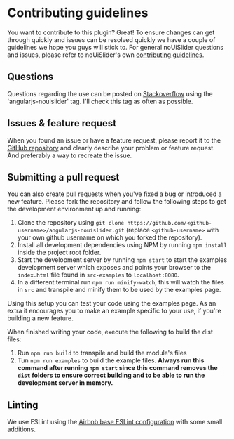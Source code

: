# Contributing guidelines
You want to contribute to this plugin? Great! To ensure changes can get through quickly and issues can be resolved quickly we have a couple of guidelines we hope you guys will stick to. For general noUiSlider questions and issues, please refer to noUiSlider's own [contributing guidelines](https://github.com/leongersen/noUiSlider/blob/master/CONTRIBUTING.md).

## Questions
Questions regarding the use can be posted on [Stackoverflow](https://stackoverflow.com/questions/tagged/angularjs-nouislider) using the 'angularjs-nouislider' tag. I'll check this tag as often as possible.

## Issues & feature request
When you found an issue or have a feature request, please report it to the [GitHub repository](https://github.com/isaaceindhoven/angularjs-nouislider/issues) and clearly describe your problem or feature request. And preferably a way to recreate the issue.

## Submitting a pull request
You can also create pull requests when you've fixed a bug or introduced a new feature. Please fork the repository and follow the following steps to get the development environment up and running:

1. Clone the repository using `git clone https://github.com/<github-username>/angularjs-nouislider.git` (replace `<github-username>` with your own github username on which you forked the repository).
2. Install all development dependencies using NPM by running `npm install` inside the project root folder.
3. Start the development server by running `npm start` to start the examples development server which exposes and points your browser to the `index.html` file found in `src-examples` to `localhost:8080`.
4. In a different terminal run `npm run minify-watch`, this will watch the files in `src` and transpile and minify them to be used by the examples page. 

Using this setup you can test your code using the examples page. As an extra it encourages you to make an example specific to your use, if you're building a new feature.

When finished writing your code, execute the following to build the dist files:

1. Run `npm run build` to transpile and build the module's files
3. Tun `npm run examples` to build the example files. **Always run this command after running `npm start` since this command removes the `dist` folders to ensure correct building and to be able to run the development server in memory.**

## Linting
We use ESLint using the [Airbnb base ESLint configuration](https://www.npmjs.com/package/eslint-config-airbnb-base) with some small additions. 
